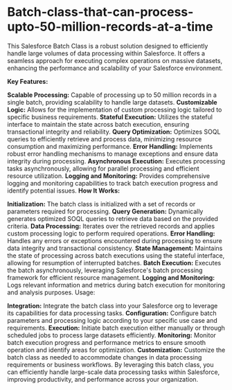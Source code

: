 # Batch-class-that-can-process-upto-50-million-records-at-a-time
This Salesforce Batch Class is a robust solution designed to efficiently handle large volumes of data processing within Salesforce. It offers a seamless approach for executing complex operations on massive datasets, enhancing the performance and scalability of your Salesforce environment.

**Key Features:**

**Scalable Processing:** Capable of processing up to 50 million records in a single batch, providing scalability to handle large datasets.
**Customizable Logic:** Allows for the implementation of custom processing logic tailored to specific business requirements.
**Stateful Execution:** Utilizes the stateful interface to maintain the state across batch execution, ensuring transactional integrity and reliability.
**Query Optimization:** Optimizes SOQL queries to efficiently retrieve and process data, minimizing resource consumption and maximizing performance.
**Error Handling:** Implements robust error handling mechanisms to manage exceptions and ensure data integrity during processing.
**Asynchronous Execution:** Executes processing tasks asynchronously, allowing for parallel processing and efficient resource utilization.
**Logging and Monitoring:** Provides comprehensive logging and monitoring capabilities to track batch execution progress and identify potential issues.
**How It Works:**

**Initialization:** The batch class is initialized with a set of records or parameters required for processing.
**Query Generation:** Dynamically generates optimized SOQL queries to retrieve data based on the provided criteria.
**Data Processing:** Iterates over the retrieved records and applies custom processing logic to perform required operations.
**Error Handling:** Handles any errors or exceptions encountered during processing to ensure data integrity and transactional consistency.
**State Management:** Maintains the state of processing across batch executions using the stateful interface, allowing for resumption of interrupted batches.
**Batch Execution:** Executes the batch asynchronously, leveraging Salesforce's batch processing framework for efficient resource management.
**Logging and Monitoring:** Logs relevant information and metrics during batch execution for monitoring and analysis purposes.
Usage:

**Integration:** Integrate the batch class into your Salesforce org to leverage its capabilities for data processing tasks.
**Configuration:** Configure batch parameters and processing logic according to your specific use case and requirements.
**Execution:** Initiate batch execution either manually or through scheduled jobs to process large datasets efficiently.
**Monitoring:** Monitor batch execution progress and performance metrics to ensure smooth operation and identify areas for optimization.
**Customization:** Customize the batch class as needed to accommodate changes in data processing requirements or business workflows.
By leveraging this batch class, you can efficiently handle large-scale data processing tasks within Salesforce, improving productivity, and performance across your organization.
